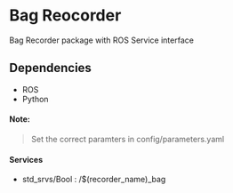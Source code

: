 # Bag Reocorder

Bag Recorder package with ROS Service interface

## Dependencies
* ROS
* Python 

#### Note:
>  Set the correct paramters in config/parameters.yaml

#### Services
- std_srvs/Bool : /$(recorder_name)_bag
  


